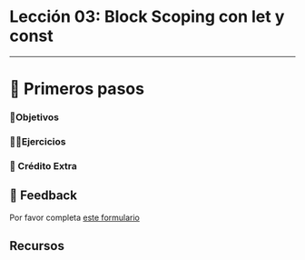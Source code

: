 # Lección 03: Block Scoping con let y const

----

# 🐾 Primeros pasos

### 🎯Objetivos

### 🏋️‍♂️Ejercicios

### 🍬 Crédito Extra

## 📣 Feedback
Por favor completa [este formulario](https://docs.google.com/forms/d/e/1FAIpQLSf6hxzKdcgkQv6EKjS1AXmGO_Y49Aa86zOpcveI3Xp-ZIHYTg/viewform?usp=pp_url&entry.1972342453={{MI-EMAIL}}&entry.1828471740=leccion-03)

## Recursos